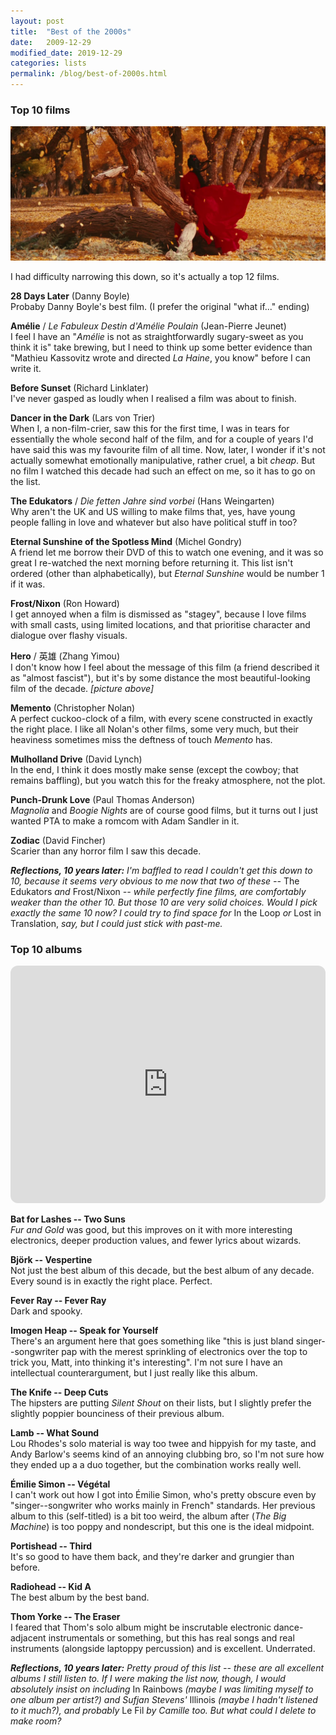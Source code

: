 ```yaml
---
layout: post
title:  "Best of the 2000s"
date:   2009-12-29
modified_date: 2019-12-29
categories: lists
permalink: /blog/best-of-2000s.html
---
```


### Top 10 films

![](../assets/img/00s-hero.jpg)

I had difficulty narrowing this down, so it's actually a top 12 films.

**28 Days Later** (Danny Boyle)  
Probaby Danny Boyle's best film. (I prefer the original "what if..." ending)

**Amélie** / *Le Fabuleux Destin d'Amélie Poulain* (Jean-Pierre Jeunet)  
I feel I have an "*Amélie* is not as straightforwardly sugary-sweet as you think it is" take brewing, but I need to think up some better evidence than "Mathieu Kassovitz wrote and directed *La Haine*, you know" before I can write it.

**Before Sunset** (Richard Linklater)  
I've never gasped as loudly when I realised a film was about to finish.

**Dancer in the Dark** (Lars von Trier)  
When I, a non-film-crier, saw this for the first time, I was in tears for essentially the whole second half of the film, and for a couple of years I'd have said this was my favourite film of all time. Now, later, I wonder if it's not actually somewhat emotionally manipulative, rather cruel, a bit *cheap*. But no film I watched this decade had such an effect on me, so it has to go on the list.

**The Edukators** / *Die fetten Jahre sind vorbei* (Hans Weingarten)  
Why aren't the UK and US willing to make films that, yes, have young people falling in love and whatever but also have political stuff in too?

**Eternal Sunshine of the Spotless Mind** (Michel Gondry)  
A friend let me borrow their DVD of this to watch one evening, and it was so great I re-watched the next morning before returning it. This list isn't ordered (other than alphabetically), but *Eternal Sunshine* would be number 1 if it was.

**Frost/Nixon** (Ron Howard)  
I get annoyed when a film is dismissed as "stagey", because I love films with small casts, using limited locations, and that prioritise character and dialogue over flashy visuals.

**Hero** / 英雄 (Zhang Yimou)  
I don't know how I feel about the message of this film (a friend described it as "almost fascist"), but it's by some distance the most beautiful-looking film of the decade. *[picture above]*

**Memento** (Christopher Nolan)  
A perfect cuckoo-clock of a film, with every scene constructed in exactly the right place. I like all Nolan's other films, some very much, but their heaviness sometimes miss the deftness of touch *Memento* has.

**Mulholland Drive** (David Lynch)  
In the end, I think it does mostly make sense (except the cowboy; that remains baffling), but you watch this for the freaky atmosphere, not the plot.

**Punch-Drunk Love** (Paul Thomas Anderson)  
*Magnolia* and *Boogie Nights* are of course good films, but it turns out I just wanted PTA to make a romcom with Adam Sandler in it.

**Zodiac** (David Fincher)  
Scarier than any horror film I saw this decade.

***Reflections, 10 years later:** I'm baffled to read I couldn't get this down to 10, because it seems very obvious to me now that two of these --* The Edukators *and* Frost/Nixon *-- while perfectly fine films, are comfortably weaker than the other 10. But those 10 are very solid choices. Would I pick exactly the same 10 now? I could try to find space for* In the Loop *or* Lost in Translation, *say, but I could just stick with past-me.*


### Top 10 albums

<iframe style="border-radius:12px" src="https://open.spotify.com/embed/playlist/6SCkhvYYgOixyiFHv9X9KU?utm_source=generator" width="100%" height="380" frameBorder="0" allowfullscreen="" allow="autoplay; clipboard-write; encrypted-media; fullscreen; picture-in-picture"></iframe>

**Bat for Lashes -- Two Suns**  
*Fur and Gold* was good, but this improves on it with more interesting electronics, deeper production values, and fewer lyrics about wizards.

**Björk -- Vespertine**  
Not just the best album of this decade, but the best album of any decade. Every sound is in exactly the right place. Perfect.

**Fever Ray -- Fever Ray**  
Dark and spooky.

**Imogen Heap -- Speak for Yourself**  
There's an argument here that goes something like "this is just bland singer--songwriter pap with the merest sprinkling of electronics over the top to trick you, Matt, into thinking it's interesting". I'm not sure I have an intellectual counterargument, but I just really like this album.

**The Knife -- Deep Cuts**  
The hipsters are putting *Silent Shout* on their lists, but I slightly prefer the slightly poppier bounciness of their previous album.

**Lamb -- What Sound**  
Lou Rhodes's solo material is way too twee and hippyish for my taste, and Andy Barlow's seems kind of an annoying clubbing bro, so I'm not sure how they ended up a a duo together, but the combination works really well.

**Émilie Simon -- Végétal**  
I can't work out how I got into Émilie Simon, who's pretty obscure even by "singer--songwriter who works mainly in French" standards. Her previous album to this (self-titled) is a bit too weird, the album after (*The Big Machine*) is too poppy and nondescript, but this one is the ideal midpoint.

**Portishead -- Third**  
It's so good to have them back, and they're darker and grungier than before.

**Radiohead -- Kid A**  
The best album by the best band.

**Thom Yorke -- The Eraser**  
I feared that Thom's solo album might be inscrutable electronic dance-adjacent instrumentals or something, but this has real songs and real instruments (alongside laptoppy percussion) and is excellent. Underrated.

***Reflections, 10 years later:** Pretty proud of this list -- these are all excellent albums I still listen to. If I were making the list now, though, I would absolutely insist on including* In Rainbows *(maybe I was limiting myself to one album per artist?) and Sufjan Stevens'* Illinois *(maybe I hadn't listened to it much?), and probably* Le Fil *by Camille too. But what could I delete to make room?*
